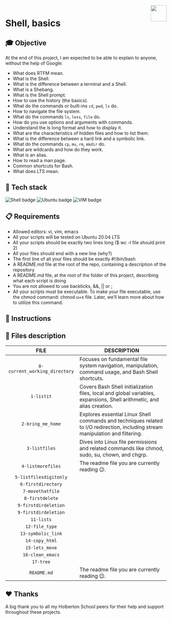<img  height="50px" align="right" src="https://apply.holbertonschool.com/holberton-logo.png">

# Shell, basics

## 🎓 Objective

At the end of this project, I am expected to be able to explain to anyone, without the help of Google:

- What does RTFM mean.
- What is the Shell.
- What is the difference between a terminal and a Shell.
- What is a Shebang.
- What is the Shell prompt.
- How to use the history (the basics).
- What do the commands or built-ins `cd`, `pwd`, `ls` do.
- How to navigate the file system.
- What do the commands `ls`, `less`, `file` do.
- How do you use options and arguments with commands.
- Understand the ls long format and how to display it.
- What are the characteristics of hidden files and how to list them.
- What is the difference between a hard link and a symbolic link.
- What do the commands `cp`, `mv`, `rm`, `mkdir` do.
- What are wildcards and how do they work.
- What is an alias.
- How to read a man page.
- Common shortcuts for Bash.
- What does LTS mean.

## 🔨 Tech stack

<p align="left">
    <img src="https://img.shields.io/badge/Shell-000000?logo=powerShell&logoColor=white&style=for-the-badge" alt="Shell badge">
    <img src="https://img.shields.io/badge/UBUNTU-e95420?logo=ubuntu&logoColor=white&style=for-the-badge" alt="Ubuntu badge">
    <img src="https://img.shields.io/badge/VIM-019733?logo=vim&logoColor=white&style=for-the-badge" alt="VIM badge">
<p>

## 📋 Requirements

- Allowed editors: vi, vim, emacs
- All your scripts will be tested on Ubuntu 20.04 LTS
- All your scripts should be exactly two lines long ($ wc -l file should print 2)
- All your files should end with a new line (why?)
- The first line of all your files should be exactly #!/bin/bash
- A README.md file at the root of the repo, containing a description of the repository
- A README.md file, at the root of the folder of this project, describing what each script is doing
- You are not allowed to use backticks, &&, || or ;
- All your scripts must be executable. To make your file executable, use the chmod command: chmod u+x file. Later, we’ll learn more about how to utilize this command.

## 📝 Instructions

## 📂 Files description

| **FILE**                              | **DESCRIPTION**                                                                                                                 |
| :-----------------------------------: | ------------------------------------------------------------------------------------------------------------------------------- |
| `0-current_working_directory`         | Focuses on fundamental file system navigation, manipulation, command usage, and Bash Shell shortcuts.                           |
| `1-listit` | Covers Bash Shell initialization files, local and global variables, expansions, Shell arithmetic, and alias creation.           |
| `2-bring_me_home`         | Explores essential Linux Shell commands and techniques related to I/O redirection, including stream manipulation and filtering. |
| `3-listfiles`                         | Dives into Linux file permissions and related commands like chmod, sudo, su, chown, and chgrp.                                  |
| `4-listmorefiles`                           | The readme file you are currently reading 😉.                                                                                  |
| `5-listfilesdigitonly` | |
| `6-firstdirectory` | |
| `7-movethatfile` | |
| `8-firstdelete` | |
| `9-firstdirdeletion` | |
| `9-firstdirdeletion` | |
| `11-lists` | |
| `12-file_type` | |
| `13-symbolic_link` | |
| `14-copy_html` | |
| `15-lets_move` | |
| `16-clean_emacs` | |
| `17-tree` | |
| `README.md` | The readme file you are currently reading 😉. |



## ♥️ Thanks

A big thank you to all my Holberton School peers for their help and support throughout these projects.
